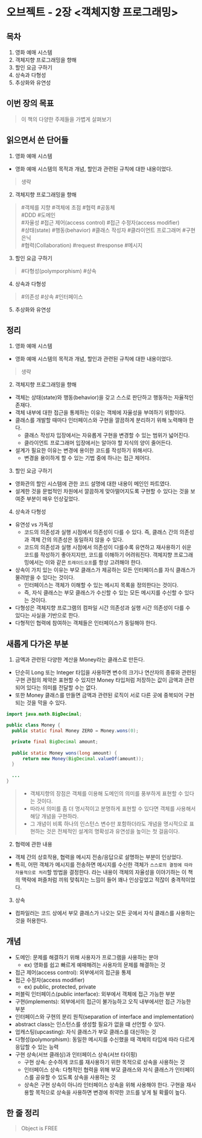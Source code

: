# 오브젝트 - 2장 <객체지향 프로그래밍>

## 목차
1. 영화 예매 시스템
2. 객체지향 프로그래밍을 향해
3. 할인 요금 구하기
4. 상속과 다형성
5. 추상화와 유연성

## 이번 장의 목표
> 이 책의 다양한 주제들을 가볍게 살펴보기

## 읽으면서 쓴 단어들
1. 영화 예매 시스템
- 영화 예매 시스템의 목적과 개념, 할인과 관련된 규칙에 대한 내용이었다.
> 생략

2. 객체지향 프로그래밍을 향해
> #객체를 지향 #객체에 초점 #협력 #공동체  
> #DDD #도메인  
> #자율성 #접근 제어(access control) #접근 수정자(access modifier)  
> #상태(state) #행동(behavior)
> #클래스 작성자 #클라이언트 프로그래머 #구현 은닉  
> #협력(Collaboration) #request #response #메시지

3. 할인 요금 구하기
> #다형성(polymporphism) #상속

4. 상속과 다형성
> #의존성 #상속 #인터페이스

5. 추상화와 유연성
>



## 정리
1. 영화 예매 시스템
- 영화 예매 시스템의 목적과 개념, 할인과 관련된 규칙에 대한 내용이었다.
> 생략

2. 객체지향 프로그래밍을 향해
- 객체는 상태(state)와 행동(behavior)을 갖고 스스로 판단하고 행동하는 자율적인 존재다.
- 객체 내부에 대한 접근을 통제하는 이유는 객체에 자율성을 부여하기 위함이다.
- 클래스를 개발할 때마다 인터페이스와 구현을 깔끔하게 분리하기 위해 노력해야 한다.
  - 클래스 작성자 입장에서는 자유롭게 구현을 변경할 수 있는 범위가 넓어진다.
  - 클라이언트 프로그래머 입장에서는 알아야 할 지식의 양이 줄어든다.
- 설계가 필요한 이유는 변경에 용이한 코드를 작성하기 위해서다.
  - 변경을 용이하게 할 수 있는 기법 중에 하나는 접근 제어다.

3. 할인 요금 구하기
- 영화관의 할인 시스템에 관한 코드 설명에 대한 내용이 메인인 파트였다.
- 설계한 것을 문법적인 차원에서 깔끔하게 맞아떨어지도록 구현할 수 있다는 것을 보여준 부분이 매우 인상깊었다. 

4. 상속과 다형성
- 유연성 vs 가독성
  - 코드의 의존성과 실행 시점에서 의존성이 다를 수 있다. 즉, 클래스 간의 의존성과 객체 간의 의존성은 동일하지 않을 수 있다.
  - 코드의 의존성과 실행 시점에서 의존성이 다를수록 유연하고 재사용하기 쉬운 코드를 작성하기 좋아지지만, 코드를 이해하기 어려워진다. 객체지향 프로그래밍에서는 이와 같은 `트레이드오프`를 항상 고려해야 한다.
- 상속이 가치 있는 이유는 부모 클래스가 제공하는 모든 인터페이스를 자식 클래스가 물려받을 수 있다는 것이다.
  - 인터페이스는 객체가 이해할 수 있는 메시지 목록을 정의한다는 것이다.
  - 즉, 자식 클래스는 부모 클래스가 수신할 수 있는 모든 메시지를 수신할 수 있다는 것이다.
- 다형성은 객체지향 프로그램의 컴파일 시간 의존성과 실행 시간 의존성이 다를 수 있다는 사실을 기반으로 한다.
- 다형적인 협력에 참여하는 객체들은 인터페이스가 동일해야 한다.


## 새롭게 다가온 부분
1. 금액과 관련된 다양한 계산을 Money라는 클래스로 만든다.
- 단순히 Long 또는 Integer 타입을 사용하면 변수의 크기나 연산자의 종류와 관련된 구현 관점의 제약은 표현할 수 있지만 Money 타입처럼 저장하는 값이 금액과 관련되어 있다는 의미를 전달할 수는 없다.
- 또한 Money 클래스를 만들면 금액과 관련된 로직이 서로 다른 곳에 중복되어 구현되는 것을 막을 수 있다.

```java
import java.math.BigDecimal;

public class Money {
  public static final Money ZERO = Money.wons(0);

  private final BigDecimal amount;
  
  public static Money wons(long amount) {
      return new Money(BigDecimal.valueOf(amount));
  }
  
  ...
}
```
> - 객체지향의 장점은 객체를 이용해 도메인의 의미를 풍부하게 표현할 수 있다는 것이다.  
> - 따라서 의미를 좀 더 명시적이고 분명하게 표현할 수 있다면 객체를 사용해서 해당 개념을 구현하라.
> - 그 개념이 비록 하나의 인스턴스 변수만 포함하더라도 개념을 명시적으로 표현하는 것은 전체적인 설계의 명확성과 유연성을 높이는 첫 걸음이다.

2. 협력에 관한 내용
- 객체 간의 상호작용, 협력을 메시지 전송/응답으로 설명하는 부분이 인상었다.
- 특히, 어떤 객체가 메시지를 전송하면 메시지를 수신한 객체가 `스스로의 결정에 따라 자율적으로 처리`할 방법을 결정한다. 라는 내용이 객체의 자율성을 이야기하는 이 책의 맥락에 퍼즐처럼 끼워 맞춰지는 느낌이 들어 꽤나 인상깊었고 적잖이 충격적이었다.

3. 상속
- 컴파일러는 코드 상에서 부모 클래스가 나오는 모든 곳에서 자식 클래스를 사용하는 것을 허용한다.


## 개념
- 도메인: 문제를 해결하기 위해 사용자가 프로그램을 사용하는 분야
  - ex) 영화를 쉽고 빠르게 예매해려는 사용자의 문제를 해결하는 것
- 접근 제어(access control): 외부에서의 접근을 통제
- 접근 수정자(access modifier)
  - ex) public, protected, private
- 퍼블릭 인터페이스(public interface): 외부에서 객체에 접근 가능한 부분
- 구현(implements): 외부에서의 접근이 불가능하고 오직 내부에서만 접근 가능한 부분
- 인터페이스와 구현의 분리 원칙(separation of interface and implementation)
- abstract class는 인스턴스를 생성할 필요가 없을 떄 선언할 수 있다.
- 업캐스팅(upcasting): 자식 클래스가 부모 클래스를 대신하는 것
- 다형성(polymorphism): 동일한 메시지를 수신했을 때 객체의 타입에 따라 다르게 응답할 수 있는 능력
- 구현 상속(서브 클래싱)과 인터페이스 상속(서브 타이핑)
  - 구현 상속: 순수하게 코드를 재사용하기 위한 목적으로 상속을 사용하는 것
  - 인터페이스 상속: 다형적인 협력을 위해 부모 클래스와 자식 클래스가 인터페이스를 공유할 수 있도록 상속을 사용하는 것
  - 상속은 구현 상속이 아니라 인터페이스 상속을 위해 사용해야 한다. 구현을 재사용할 목적으로 상속을 사용하면 변경에 취약한 코드를 낳게 될 확률이 높다.

## 한 줄 정리
> Object is FREE